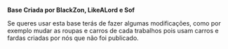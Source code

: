 **Base Criada por BlackZon, LikeALord e Sof**

Se queres usar esta base terás de fazer algumas modificações, como por exemplo mudar as roupas e carros de cada trabalhos pois usam carros e fardas criadas por nós que não foi publicado.
